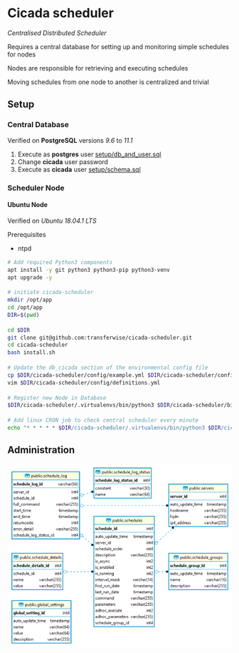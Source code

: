 # Cicada scheduler
*Centralised Distributed Scheduler*

Requires a central database for setting up and monitoring simple schedules for nodes

Nodes are responsible for retrieving and executing schedules

Moving schedules from one node to another is centralized and trivial

## Setup

### Central Database

Verified on **PostgreSQL** versions *9.6* to *11.1*

1. Execute as **postgres** user [setup/db_and_user.sql](setup/db_and_user.sql)
2. Change **cicada** user password
3. Execute as **cicada** user [setup/schema.sql](setup/schema.sql)



### Scheduler Node

#### Ubuntu Node

Verified on *Ubuntu 18.04.1 LTS*

Prerequisites

- ntpd

```bash
# Add required Python3 components
apt install -y git python3 python3-pip python3-venv
apt upgrade -y

# initiate cicada-scheduler
mkdir /opt/app
cd /opt/app
DIR=$(pwd)

cd $DIR
git clone git@github.com:transferwise/cicada-scheduler.git
cd cicada-scheduler
bash install.sh

# Update the db_cicada section of the environmental config file
cp $DIR/cicada-scheduler/config/example.yml $DIR/cicada-scheduler/config/definitions.yml
vim $DIR/cicada-scheduler/config/definitions.yml

# Register new Node in Database
$DIR/cicada-scheduler/.virtualenvs/bin/python3 $DIR/cicada-scheduler/bin/registerServer.py

# Add linux CRON job to check central scheduler every minute
echo "* * * * * $DIR/cicada-scheduler/.virtualenvs/bin/python3 $DIR/cicada-scheduler/bin/findSchedules.py" | crontab
```

## Administration

![erd](/docs/erd.png)
